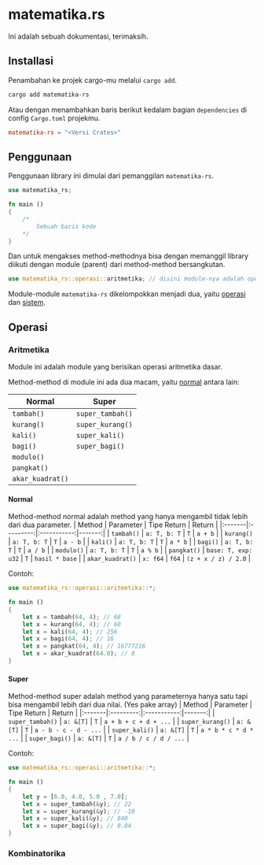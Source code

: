 # matematika.rs
Ini adalah sebuah dokumentasi, terimaksih.

## Installasi
Penambahan ke projek cargo-mu melalui `cargo add`.

```sh
cargo add matematika-rs
```

Atau dengan menambahkan baris berikut kedalam bagian `dependencies` di config `Cargo.toml` projekmu.

```toml
matematika-rs = "<Versi Crates>"
```

## Penggunaan
Penggunaan library ini dimulai dari pemanggilan `matematika-rs`.

```rust
use matematika_rs;

fn main ()
{
    /* 
        Sebuah baris kode
    */
}
```

Dan untuk mengakses method-methodnya bisa dengan memanggil library diikuti dengan module (parent) dari method-method bersangkutan.

```rust
use matematika_rs::operasi::aritmetika; // disini module-nya adalah operasi::aritmetika
```

Module-module `matematika-rs` dikelompokkan menjadi dua, yaitu [operasi](#Operasi) dan [sistem](#Sistem).

## Operasi
### Aritmetika 
Module ini adalah module yang berisikan operasi aritmetika dasar.

Method-method di module ini ada dua macam, yaitu [normal](#Normal) antara lain:

| Normal | Super |
|--------|-------|
| `tambah()` | `super_tambah()` |
| `kurang()` | `super_kurang()` |
| `kali()` | `super_kali()` |
| `bagi()` | `super_bagi()` |
| `modulo()` |  |
| `pangkat()` |  |
| `akar_kuadrat()` |  |

#### Normal
Method-method normal adalah method yang hanya mengambil tidak lebih dari dua parameter.
| Method | Parameter | Tipe Return | Return |
|:-------|:---------:|:-----------:|-------:|
| `tambah()` | `a: T, b: T` | `T` | `a + b` |
| `kurang()` | `a: T, b: T` | `T` | `a - b` |
| `kali()` | `a: T, b: T` | `T` | `a * b` |
| `bagi()` | `a: T, b: T` | `T` | `a / b` | 
| `modulo()` | `a: T, b: T` | `T` | `a % b` |
| `pangkat()` | `base: T, exp: u32` | `T` | `hasil * base` |
| `akar_kuadrat()` | `x: f64` | `f64` | `(z + x / z) / 2.0` |

Contoh:
```rust
use matematika_rs::operasi::aritmetika::*;

fn main ()
{
    let x = tambah(64, 4); // 68
    let x = kurang(64, 4); // 60
    let x = kali(64, 4); // 256
    let x = bagi(64, 4); // 16
    let x = pangkat(64, 4); // 16777216
    let x = akar_kuadrat(64.0); // 8
}
```

#### Super
Method-method super adalah method yang parameternya hanya satu tapi bisa mengambil lebih dari dua nilai. (Yes pake array)
| Method | Parameter | Tipe Return | Return |
|:-------|:---------:|:-----------:|-------:|
| `super_tambah()` | `a: &[T]` | `T` | `a + b + c + d + ...` |
| `super_kurang()` | `a: &[T]` | `T` | `a - b - c - d - ...` |
| `super_kali()` | `a: &[T]` | `T` | `a * b * c * d * ...` |
| `super_bagi()` | `a: &[T]` | `T` | `a / b / c / d / ...` |

Contoh:
```rust
use matematika_rs::operasi::aritmetika::*;

fn main ()
{
    let y = [6.0, 4.0, 5.0 , 7.0];
    let x = super_tambah(&y); // 22
    let x = super_kurang(&y); // -10
    let x = super_kali(&y); // 840
    let x = super_bagi(&y); // 0.04
}
```

### Kombinatorika

